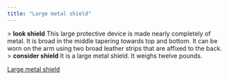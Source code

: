 ```yaml
---
title: "Large metal shield"
---
```


\> **look shield**
This large protective device is made nearly completely of metal. It is
broad in
the middle tapering towards top and bottom. It can be worn on the arm
using two
broad leather strips that are affixed to the back.
\> **consider shield**
It is a large metal shield.
It weighs twelve pounds.

[Large metal shield](Category:_Shields "wikilink")